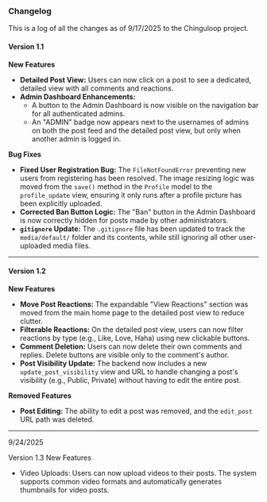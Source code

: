 ### **Changelog**

This is a log of all the changes as of 9/17/2025 to the Chinguloop project.

#### **Version 1.1**

**New Features**

* **Detailed Post View:** Users can now click on a post to see a dedicated, detailed view with all comments and reactions.
* **Admin Dashboard Enhancements:**
    * A button to the Admin Dashboard is now visible on the navigation bar for all authenticated admins.
    * An "ADMIN" badge now appears next to the usernames of admins on both the post feed and the detailed post view, but only when another admin is logged in.

**Bug Fixes**

* **Fixed User Registration Bug:** The `FileNotFoundError` preventing new users from registering has been resolved. The image resizing logic was moved from the `save()` method in the `Profile` model to the `profile_update` view, ensuring it only runs after a profile picture has been explicitly uploaded.
* **Corrected Ban Button Logic:** The "Ban" button in the Admin Dashboard is now correctly hidden for posts made by other administrators.
* **`gitignore` Update:** The `.gitignore` file has been updated to track the `media/default/` folder and its contents, while still ignoring all other user-uploaded media files.

---

#### **Version 1.2**

**New Features**

* **Move Post Reactions:** The expandable "View Reactions" section was moved from the main home page to the detailed post view to reduce clutter.
* **Filterable Reactions:** On the detailed post view, users can now filter reactions by type (e.g., Like, Love, Haha) using new clickable buttons.
* **Comment Deletion:** Users can now delete their own comments and replies. Delete buttons are visible only to the comment's author.
* **Post Visibility Update:** The backend now includes a new `update_post_visibility` view and URL to handle changing a post's visibility (e.g., Public, Private) without having to edit the entire post.

**Removed Features**

* **Post Editing:** The ability to edit a post was removed, and the `edit_post` URL path was deleted.

---
9/24/2025 

Version 1.3
New Features

- Video Uploads: Users can now upload videos to their posts. The system supports common video formats and automatically generates thumbnails for video posts.
